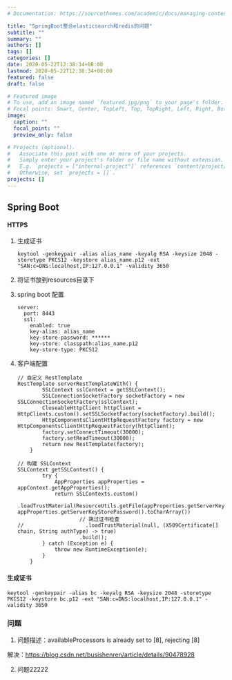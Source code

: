 ```yaml
---
# Documentation: https://sourcethemes.com/academic/docs/managing-content/

title: "SpringBoot整合elasticsearch和redis的问题"
subtitle: ""
summary: ""
authors: []
tags: []
categories: []
date: 2020-05-22T12:38:34+08:00
lastmod: 2020-05-22T12:38:34+08:00
featured: false
draft: false

# Featured image
# To use, add an image named `featured.jpg/png` to your page's folder.
# Focal points: Smart, Center, TopLeft, Top, TopRight, Left, Right, BottomLeft, Bottom, BottomRight.
image:
  caption: ""
  focal_point: ""
  preview_only: false

# Projects (optional).
#   Associate this post with one or more of your projects.
#   Simply enter your project's folder or file name without extension.
#   E.g. `projects = ["internal-project"]` references `content/project/deep-learning/index.md`.
#   Otherwise, set `projects = []`.
projects: []
---
```


## Spring Boot

#### HTTPS

1. 生成证书

   ```
   keytool -genkeypair -alias alias_name -keyalg RSA -keysize 2048 -storetype PKCS12 -keystore alias_name.p12 -ext "SAN:c=DNS:localhost,IP:127.0.0.1" -validity 3650
   ```

2. 将证书放到resources目录下

3. spring boot 配置

   ```
   server:
     port: 8443
     ssl:
       enabled: true
       key-alias: alias_name
       key-store-password: ******
       key-store: classpath:alias_name.p12
       key-store-type: PKCS12
   ```

4. 客户端配置

   ```
   // 自定义 RestTemplate
   RestTemplate serverRestTemplateWith() {
           SSLContext sslContext = getSSLContext();
           SSLConnectionSocketFactory socketFactory = new SSLConnectionSocketFactory(sslContext);
           CloseableHttpClient httpClient = HttpClients.custom().setSSLSocketFactory(socketFactory).build();
           HttpComponentsClientHttpRequestFactory factory = new HttpComponentsClientHttpRequestFactory(httpClient);
           factory.setConnectTimeout(30000);
           factory.setReadTimeout(30000);
           return new RestTemplate(factory);
       }
   
   // 构建 SSLContext
   SSLContext getSSLContext() {
           try {
               AppProperties appProperties = appContext.getAppProperties();
               return SSLContexts.custom()
                       .loadTrustMaterial(ResourceUtils.getFile(appProperties.getServerKeyStore()), appProperties.getServerKeyStorePassword().toCharArray())
                       // 跳过证书检查
   //                    .loadTrustMaterial(null, (X509Certificate[] chain, String authType) -> true)
                       .build();
           } catch (Exception e) {
               throw new RuntimeException(e);
           }
       }
   ```


#### 生成证书

```
keytool -genkeypair -alias bc -keyalg RSA -keysize 2048 -storetype PKCS12 -keystore bc.p12 -ext "SAN:c=DNS:localhost,IP:127.0.0.1" -validity 3650
```

### 问题

1. 问题描述：availableProcessors is already set to [8], rejecting [8]

解决：https://blog.csdn.net/busishenren/article/details/90478928

2. 问题22222